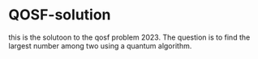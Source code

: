 # QOSF-solution
this is the solutoon to the qosf problem 2023. The question is to find the largest number among two using a quantum algorithm.  
